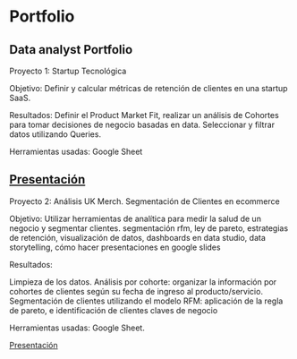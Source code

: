 # Portfolio
Data analyst Portfolio
---
Proyecto 1: Startup Tecnológica


Objetivo: Definir y calcular métricas de retención de clientes en una startup SaaS.


Resultados: Definir el Product Market Fit, realizar un análisis de Cohortes para tomar decisiones de negocio basadas en data. Seleccionar y filtrar datos utilizando Queries.

Herramientas usadas: Google Sheet

[Presentación](https://bit.ly/3DyNxxt)
---

Proyecto 2: Análisis UK Merch. Segmentación de Clientes en ecommerce


Objetivo: Utilizar herramientas de analítica para medir la salud de un negocio y segmentar clientes.
segmentación rfm, ley de pareto, estrategias de retención, visualización de datos, dashboards en data studio, data storytelling, cómo hacer presentaciones en google slides


Resultados: 

Limpieza de los datos.
Análisis por cohorte: organizar la información por cohortes de clientes según su fecha de ingreso al producto/servicio. 
Segmentación de clientes utilizando el modelo RFM: aplicación de la regla de pareto, e identificación de clientes claves de negocio

Herramientas usadas: Google Sheet.

[Presentación](https://bit.ly/3Uumjxg)
